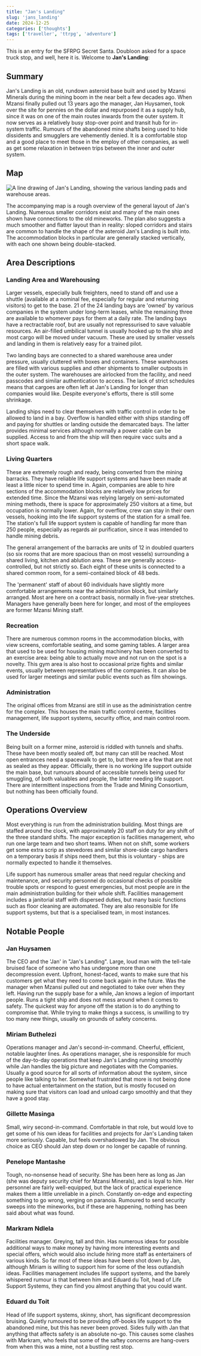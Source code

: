 ```yaml
---
title: "Jan's Landing"
slug: 'jans_landing'
date: 2024-12-25
categories: ['thoughts']
tags: ['traveller', 'ttrpg', 'adventure']
---
```


This is an entry for the SFRPG Secret Santa. Doubloon asked for a space truck stop, and well, here it is. Welcome to **Jan's Landing**:

## Summary

Jan's Landing is an old, rundown asteroid base built and used by Mzansi Minerals during the mining boom in the near belt a few decades ago. When Mzansi finally pulled out 13 years ago the manager, Jan Huysamen, took over the site for pennies on the dollar and repurposed it as a supply hub, since it was on one of the main routes inwards from the outer system. It now serves as a relatively busy stop-over point and transit hub for in-system traffic. Rumours of the abandoned mine shafts being used to hide dissidents and smugglers are vehemently denied. It is a comfortable stop and a good place to meet those in the employ of other companies, as well as get some relaxation in between trips between the inner and outer system.

## Map

![A line drawing of Jan's Landing, showing the various landing pads and warehouse areas.](/img/traveller/jans_landing/jans_landing.jpg)

The accompanying map is a rough overview of the general layout of Jan's Landing. Numerous smaller corridors exist and many of the main ones shown have connections to the old mineworks. The plan also suggests a much smoother and flatter layout than in reality: sloped corridors and stairs are common to handle the shape of the asteroid Jan's Landing is built into. The accommodation blocks in particular are generally stacked vertically, with each one shown being double-stacked.

## Area Descriptions

### Landing Area and Warehousing

Larger vessels, especially bulk freighters, need to stand off and use a shuttle (available at a nominal fee, especially for regular and returning visitors) to get to the base. 
21 of the 24 landing bays are 'owned' by various companies in the system under long-term leases, while the remaining three are available to whomever pays for them at a daily rate. The landing bays have a rectractable roof, but are usually not repressurised to save valuable resources. An air-filled umbilical tunnel is usually hooked up to the ship and most cargo will be moved under vacuum. These are used by smaller vessels and landing in them is relatively easy for a trained pilot.

Two landing bays are connected to a shared warehouse area under pressure, usually cluttered with boxes and containers. These warehouses are filled with various supplies and other shipments to smaller outposts in the outer system. The warehouses are airlocked from the facility, and need passcodes and similar authentication to access. The lack of strict schedules means that cargoes are often left at Jan's Landing for longer than companies would like. Despite everyone's efforts, there is still some shrinkage.

Landing ships need to clear themselves with traffic control in order to be allowed to land in a bay. Overflow is handled either with ships standing off and paying for shuttles or landing outside the demarcated bays. The latter provides minimal services although normally a power cable can be supplied. Access to and from the ship will then require vacc suits and a short space walk.

### Living Quarters

These are extremely rough and ready, being converted from the mining barracks. They have reliable life support systems and have been made at least a little nicer to spend time in. Again, companies are able to hire sections of the accommodation blocks are relatively low prices for extended time. Since the Mzansi was relying largely on semi-automated mining methods, there is space for approximately 250 visitors at a time, but occupation is normally lower. Again, for overflow, crew can stay in their own vessels, hooking into the life support systems of the station for a small fee. The station's full life support system is capable of handling far more than 250 people, especially as regards air purification, since it was intended to handle mining debris.

The general arrangement of the barracks are units of 12 in doubled quarters (so six rooms that are more spacious than on most vessels) surrounding a shared living, kitchen and ablution area. These are generally access-controlled, but not strictly so. Each eight of these units is connected to a shared common room, for a semi-contained block of 48 beds.

The 'permanent' staff of about 60 individuals have slightly more comfortable arrangements near the administration block, but similarly arranged. Most are here on a contract basis, normally in five-year stretches. Managers have generally been here for longer, and most of the employees are former Mzansi Mining staff.

### Recreation

There are numerous common rooms in the accommodation blocks, with view screens, comfortable seating, and some gaming tables. A larger area that used to be used for housing mining machinery has been converted to an exercise area: being able to actually move and not run on the spot is a novelty. This gym area is also host to occasional prize fights and similar events, usually between representatives of the companies. It can also be used for larger meetings and similar public events such as film showings.

### Administration

The original offices from Mzansi are still in use as the administration centre for the complex. This houses the main traffic control centre, facilities management, life support systems, security office, and main control room.

### The Underside

Being built on a former mine, asteroid is riddled with tunnels and shafts. These have been mostly sealed off, but many can still be reached. Most open entrances need a spacewalk to get to, but there are a few that are not as sealed as they appear. Officially, there is no working life support outside the main base, but rumours abound of accessible tunnels being used for smuggling, of both valuables and people, the latter needing life support. There are intermittent inspections from the Trade and Mining Consortium, but nothing has been officially found.

## Operations Overview

Most everything is run from the administration building. Most things are staffed around the clock, with approximately 20 staff on duty for any shift of the three standard shifts. The major exception is facilities management, who run one large team and two short teams. When not on shift, some workers get some extra scrip as stevedores and similar shore-side cargo handlers on a temporary basis if ships need them, but this is voluntary - ships are normally expected to handle it themselves.

Life support has numerous smaller areas that need regular checking and maintenance, and security personnel do occasional checks of possible trouble spots or respond to guest emergencies, but most people are in the main administration building for their whole shift. Facilities management includes a janitorial staff with dispersed duties, but many basic functions such as floor cleaning are automated. They are also resonsible for life support systems, but that is a specialised team, in most instances.

## Notable People

### Jan Huysamen

The CEO and the 'Jan' in "Jan's Landing". Large, loud man with the tell-tale bruised face of someone who has undergone more than one decompression event. Upfront, honest-faced, wants to make sure that his customers get what they need to come back again in the future. Was the manager when Mzansi pulled out and negotiated to take over when they left. Having run the supply base for a while, Jan knows a legion of important people. Runs a tight ship and does not mess around when it comes to safety. The quickest way for anyone off the station is to do anything to compromise that. While trying to make things a success, is unwilling to try too many new things, usually on grounds of safety concerns.

### Miriam Buthelezi

Operations manager and Jan's second-in-command. Cheerful, efficient, notable laughter lines. As operations manager, she is responsible for much of the day-to-day operations that keep Jan's Landing running smoothly while Jan handles the big picture and negotiates with the Companies. Usually a good source for all sorts of information about the system, since people like talking to her. Somewhat frustrated that more is not being done to have actual entertainment on the station, but is mostly focused on making sure that visitors can load and unload cargo smoothly and that they have a good stay.

### Gillette Masinga

Small, wiry second-in-command. Comfortable in that role, but would love to get some of his own ideas for facilities and projects for Jan's Landing taken more seriously. Capable, but feels overshadowed by Jan. The obvious choice as CEO should Jan step down or no longer be capable of running.

### Penelope Mantashe

Tough, no-nonsense head of security. She has been here as long as Jan (she was deputy security chief for Mzansi Minerals), and is loyal to him. Her personnel are fairly well-equipped, but the lack of practical experience makes them a little unreliable in a pinch. Constantly on-edge and expecting something to go wrong, verging on paranoia. Rumoured to send security sweeps into the mineworks, but if these are happening, nothing has been said about what was found.

### Markram Ndlela

Facilities manager. Greying, tall and thin. Has numerous ideas for possible additional ways to make money by having more interesting events and special offers, which would also include hiring more staff as entertainers of various kinds. So far most of these ideas have been shot down by Jan, although Miriam is willing to support him for some of the less outlandish ideas. Facilities management includes life support systems, and the barely whispered rumour is that between him and Eduard du Toit, head of Life Support Systems, they can find you almost anything that you could want.

### Eduard du Toit

Head of life support systems, skinny, short, has significant decompression bruising. Quietly rumoured to be providing off-books life support to the abandoned mine, but this has never been proved. Sides fully with Jan that anything that affects safety is an absolute no-go. This causes some clashes with Markram, who feels that some of the saftey concerns are hang-overs from when this was a mine, not a bustling rest stop.

